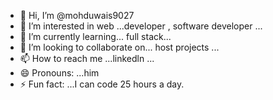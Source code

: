 - 👋 Hi, I’m @mohduwais9027
- 👀 I’m interested in web ...developer , software developer  ...
- 🌱 I’m currently learning... full stack...
- 💞️ I’m looking to collaborate on... host projects ...
- 📫 How to reach me ...linkedln ...
- 😄 Pronouns: ...him
- ⚡ Fun fact: ...I can code 25 hours a day.

<!---
mohduwais9027/mohduwais9027 is a ✨ special ✨ repository because its `README.md` (this file) appears on your GitHub profile.
You can click the Preview link to take a look at your changes.
--->
